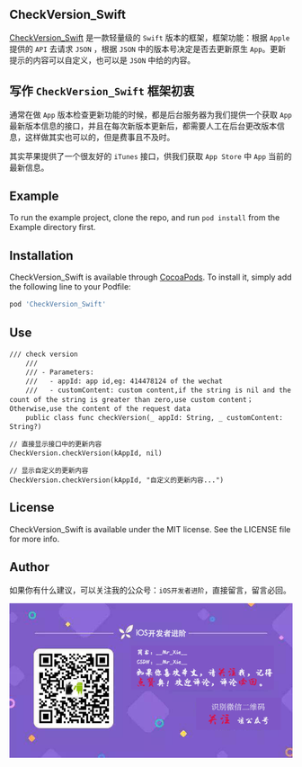 ## CheckVersion_Swift

[CheckVersion_Swift](https://github.com/821385843/CheckVersion_Swift) 是一款轻量级的 `Swift` 版本的框架，框架功能：根据 `Apple` 提供的 `API` 去请求 `JSON` ，根据 `JSON` 中的版本号决定是否去更新原生 `App`。更新提示的内容可以自定义，也可以是 `JSON` 中给的内容。

## 写作 `CheckVersion_Swift` 框架初衷

通常在做 `App` 版本检查更新功能的时候，都是后台服务器为我们提供一个获取 `App` 最新版本信息的接口，并且在每次新版本更新后，都需要人工在后台更改版本信息，这样做其实也可以的，但是费事且不及时。

其实苹果提供了一个很友好的 `iTunes` 接口，供我们获取 `App Store` 中 `App` 当前的最新信息。

## Example

To run the example project, clone the repo, and run `pod install` from the Example directory first.

## Installation

CheckVersion_Swift is available through [CocoaPods](https://cocoapods.org). To install
it, simply add the following line to your Podfile:

```ruby
pod 'CheckVersion_Swift'
```

## Use

```
/// check version
    ///
    /// - Parameters:
    ///   - appId: app id,eg: 414478124 of the wechat
    ///   - customContent: custom content,if the string is nil and the count of the string is greater than zero,use custom content；Otherwise,use the content of the request data
    public class func checkVersion(_ appId: String, _ customContent: String?)
```

```
// 直接显示接口中的更新内容
CheckVersion.checkVersion(kAppId, nil)
```

```
// 显示自定义的更新内容
CheckVersion.checkVersion(kAppId, "自定义的更新内容...")
```

## License

CheckVersion_Swift is available under the MIT license. See the LICENSE file for more info.

## Author

如果你有什么建议，可以关注我的公众号：`iOS开发者进阶`，直接留言，留言必回。

![输入图片说明](https://github.com/821385843/RSA_Swift/blob/master/Example/RSA_Swift/test_file_md5.png "在这里输入图片标题")
